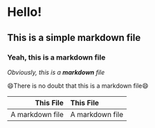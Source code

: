 # Hello!
## This is a simple markdown file
### Yeah, this is a markdown file
_Obviously, this is a **markdown** file_

:smile:There is no doubt that this is a markdown file:smile:

This File | This File
--------: | :--------
A markdown file | A markdown file

